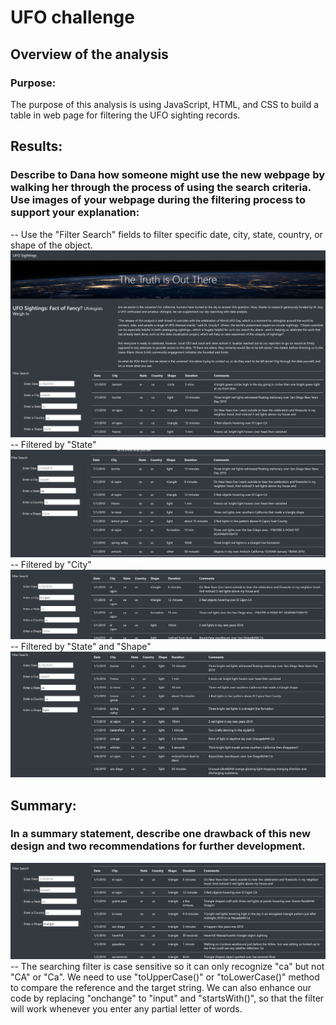 # UFO challenge

## Overview of the analysis
### Purpose:
The purpose of this analysis is using JavaScript, HTML, and CSS to build a table in web page for filtering the UFO sighting records.

## Results:
### Describe to Dana how someone might use the new webpage by walking her through the process of using the search criteria. Use images of your webpage during the filtering process to support your explanation:
-- Use the "Filter Search" fields to filter specific date, city, state, country, or shape of the object.  
![GITHUB](https://github.com/seafishleo/HW/blob/master/HW11/1.png)  
-- Filtered by "State"
![GITHUB](https://github.com/seafishleo/HW/blob/master/HW11/2.png)
-- Filtered by "City"
![GITHUB](https://github.com/seafishleo/HW/blob/master/HW11/4.png)
-- Filtered by "State" and "Shape"
![GITHUB](https://github.com/seafishleo/HW/blob/master/HW11/5.png)

## Summary:
### In a summary statement, describe one drawback of this new design and two recommendations for further development.
![GITHUB](https://github.com/seafishleo/HW/blob/master/HW11/3.png)
-- The searching filter is case sensitive so it can only recognize "ca" but not "CA" or "Ca". We need to use "toUpperCase()" or "toLowerCase()" method to compare the reference and the target string. We can also enhance our code by replacing "onchange" to "input" and "startsWith()", so that the filter will work whenever you enter any partial letter of words.
